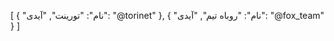 [
  {
    "نام": "تورینت",
    "آیدی": "@torinet"
  },
  {
    "نام": "روباه تیم",
    "آیدی": "@fox_team"
  }
]
